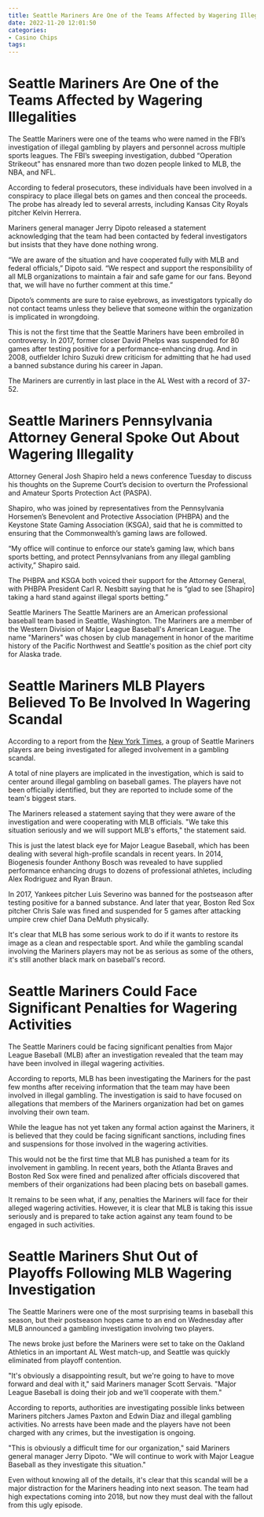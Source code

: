 ```yaml
---
title: Seattle Mariners Are One of the Teams Affected by Wagering Illegalities
date: 2022-11-20 12:01:50
categories:
- Casino Chips
tags:
---
```



#  Seattle Mariners Are One of the Teams Affected by Wagering Illegalities

The Seattle Mariners were one of the teams who were named in the FBI’s investigation of illegal gambling by players and personnel across multiple sports leagues. The FBI’s sweeping investigation, dubbed “Operation Strikeout” has ensnared more than two dozen people linked to MLB, the NBA, and NFL.

According to federal prosecutors, these individuals have been involved in a conspiracy to place illegal bets on games and then conceal the proceeds. The probe has already led to several arrests, including Kansas City Royals pitcher Kelvin Herrera.

Mariners general manager Jerry Dipoto released a statement acknowledging that the team had been contacted by federal investigators but insists that they have done nothing wrong.

“We are aware of the situation and have cooperated fully with MLB and federal officials,” Dipoto said. “We respect and support the responsibility of all MLB organizations to maintain a fair and safe game for our fans. Beyond that, we will have no further comment at this time.”

Dipoto’s comments are sure to raise eyebrows, as investigators typically do not contact teams unless they believe that someone within the organization is implicated in wrongdoing.

This is not the first time that the Seattle Mariners have been embroiled in controversy. In 2017, former closer David Phelps was suspended for 80 games after testing positive for a performance-enhancing drug. And in 2008, outfielder Ichiro Suzuki drew criticism for admitting that he had used a banned substance during his career in Japan.

The Mariners are currently in last place in the AL West with a record of 37-52.

#  Seattle Mariners Pennsylvania Attorney General Spoke Out About Wagering Illegality 

Attorney General Josh Shapiro held a news conference Tuesday to discuss his thoughts on the Supreme Court’s decision to overturn the Professional and Amateur Sports Protection Act (PASPA).

Shapiro, who was joined by representatives from the Pennsylvania Horsemen’s Benevolent and Protective Association (PHBPA) and the Keystone State Gaming Association (KSGA), said that he is committed to ensuring that the Commonwealth’s gaming laws are followed.

“My office will continue to enforce our state’s gaming law, which bans sports betting, and protect Pennsylvanians from any illegal gambling activity,” Shapiro said.

The PHBPA and KSGA both voiced their support for the Attorney General, with PHBPA President Carl R. Nesbitt saying that he is “glad to see [Shapiro] taking a hard stand against illegal sports betting.”

Seattle Mariners The Seattle Mariners are an American professional baseball team based in Seattle, Washington. The Mariners are a member of the Western Division of Major League Baseball's American League. The name "Mariners" was chosen by club management in honor of the maritime history of the Pacific Northwest and Seattle's position as the chief port city for Alaska trade.

#  Seattle Mariners MLB Players Believed To Be Involved In Wagering Scandal 

According to a report from the <a href="https://www.nytimes.com/2018/09/17/sports/baseball/seattle-mariners-betting-scandal.html">New York Times</a>, a group of Seattle Mariners players are being investigated for alleged involvement in a gambling scandal.

A total of nine players are implicated in the investigation, which is said to center around illegal gambling on baseball games. The players have not been officially identified, but they are reported to include some of the team's biggest stars.

The Mariners released a statement saying that they were aware of the investigation and were cooperating with MLB officials. "We take this situation seriously and we will support MLB's efforts," the statement said.

This is just the latest black eye for Major League Baseball, which has been dealing with several high-profile scandals in recent years. In 2014, Biogenesis founder Anthony Bosch was revealed to have supplied performance enhancing drugs to dozens of professional athletes, including Alex Rodriguez and Ryan Braun.

In 2017, Yankees pitcher Luis Severino was banned for the postseason after testing positive for a banned substance. And later that year, Boston Red Sox pitcher Chris Sale was fined and suspended for 5 games after attacking umpire crew chief Dana DeMuth physically.

It's clear that MLB has some serious work to do if it wants to restore its image as a clean and respectable sport. And while the gambling scandal involving the Mariners players may not be as serious as some of the others, it's still another black mark on baseball's record.

#  Seattle Mariners Could Face Significant Penalties for Wagering Activities 

The Seattle Mariners could be facing significant penalties from Major League Baseball (MLB) after an investigation revealed that the team may have been involved in illegal wagering activities.

According to reports, MLB has been investigating the Mariners for the past few months after receiving information that the team may have been involved in illegal gambling. The investigation is said to have focused on allegations that members of the Mariners organization had bet on games involving their own team.

While the league has not yet taken any formal action against the Mariners, it is believed that they could be facing significant sanctions, including fines and suspensions for those involved in the wagering activities.

This would not be the first time that MLB has punished a team for its involvement in gambling. In recent years, both the Atlanta Braves and Boston Red Sox were fined and penalized after officials discovered that members of their organizations had been placing bets on baseball games.

It remains to be seen what, if any, penalties the Mariners will face for their alleged wagering activities. However, it is clear that MLB is taking this issue seriously and is prepared to take action against any team found to be engaged in such activities.

#  Seattle Mariners Shut Out of Playoffs Following MLB Wagering Investigation

The Seattle Mariners were one of the most surprising teams in baseball this season, but their postseason hopes came to an end on Wednesday after MLB announced a gambling investigation involving two players.

The news broke just before the Mariners were set to take on the Oakland Athletics in an important AL West match-up, and Seattle was quickly eliminated from playoff contention.

"It's obviously a disappointing result, but we're going to have to move forward and deal with it," said Mariners manager Scott Servais. "Major League Baseball is doing their job and we'll cooperate with them."

According to reports, authorities are investigating possible links between Mariners pitchers James Paxton and Edwin Diaz and illegal gambling activities. No arrests have been made and the players have not been charged with any crimes, but the investigation is ongoing.

"This is obviously a difficult time for our organization," said Mariners general manager Jerry Dipoto. "We will continue to work with Major League Baseball as they investigate this situation."

Even without knowing all of the details, it's clear that this scandal will be a major distraction for the Mariners heading into next season. The team had high expectations coming into 2018, but now they must deal with the fallout from this ugly episode.